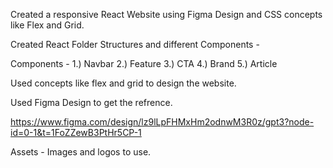 Created a responsive React Website using Figma Design and CSS concepts like Flex and Grid.

Created React Folder Structures and different Components -

Components - 1.) Navbar 2.) Feature 3.) CTA 4.) Brand 5.) Article

Used concepts like flex and grid to design the website.

Used Figma Design to get the refrence.

https://www.figma.com/design/lz9lLpFHMxHm2odnwM3R0z/gpt3?node-id=0-1&t=1FoZZewB3PtHr5CP-1

Assets - Images and logos to use.
